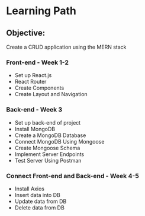 # Learning Path

## Objective:
Create a CRUD application using the MERN stack

### Front-end - Week 1-2
* Set up React.js 
* React Router 
* Create Components
* Create Layout and Navigation


### Back-end - Week 3
* Set up back-end of project
* Install MongoDB
* Create a MongoDB Database
* Connect MongoDB Using Mongoose
* Create Mongoose Schema
* Implement Server Endpoints
* Test Server Using Postman

### Connect Front-end and Back-end - Week 4-5
* Install Axios
* Insert data into DB
* Update data from DB
* Delete data from DB

